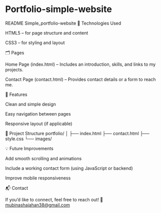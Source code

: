 # Portfolio-simple-website
README
Simple_portfolio-website
🧰 Technologies Used

HTML5 – for page structure and content

CSS3 – for styling and layout

🗂 Pages

Home Page (index.html) – Includes an introduction, skills, and links to my projects.

Contact Page (contact.html) – Provides contact details or a form to reach me.

🎨 Features

Clean and simple design

Easy navigation between pages

Responsive layout (if applicable)

📂 Project Structure portfolio/ │ ├── index.html ├── contact.html ├── style.css └── images/

💡 Future Improvements

Add smooth scrolling and animations

Include a working contact form (using JavaScript or backend)

Improve mobile responsiveness

📬 Contact

If you’d like to connect, feel free to reach out! 📧 mubinashajahan38@gmail.com
